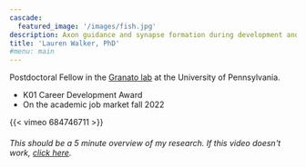 ```yaml
---
cascade:
  featured_image: '/images/fish.jpg'
description: Axon guidance and synapse formation during development and regeneration
title: 'Lauren Walker, PhD'
#menu: main
---
```

Postdoctoral Fellow in the [Granato lab](https://www.med.upenn.edu/granato/) at the University of Pennsylvania. 
* K01 Career Development Award
* On the academic job market fall 2022


{{< vimeo 684746711 >}}
###### This *should* be a 5 minute overview of my research. If this video doesn't work, [click here](https://vimeo.com/684746711). 
